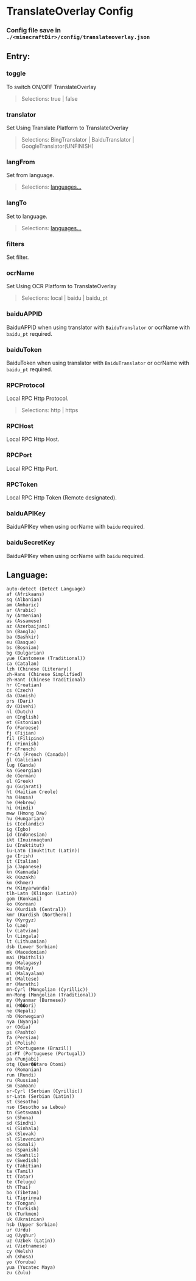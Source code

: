 # TranslateOverlay Config
### Config file save in `./<minecraftDir>/config/translateoverlay.json`

## Entry:

### toggle
To switch ON/OFF TranslateOverlay
> Selections: true | false
### translator
Set Using Translate Platform to TranslateOverlay
> Selections: BingTranslator | BaiduTranslator | GoogleTranslator(UNFINISH)
### langFrom
Set from language.
> Selections: [languages...]()
### langTo
Set to language.
> Selections: [languages...]()
### filters
Set filter.
### ocrName
Set Using OCR Platform to TranslateOverlay
> Selections: local | baidu | baidu_pt
### baiduAPPID
BaiduAPPID when using translator with `BaiduTranslator` or ocrName with `baidu_pt` required.
### baiduToken
BaiduToken when using translator with `BaiduTranslator` or ocrName with `baidu_pt` required.
### RPCProtocol
Local RPC Http Protocol.
> Selections: http | https
### RPCHost
Local RPC Http Host.
### RPCPort
Local RPC Http Port.
### RPCToken
Local RPC Http Token (Remote designated).
### baiduAPIKey
BaiduAPIKey when using ocrName with `baidu` required.
### baiduSecretKey
BaiduAPIKey when using ocrName with `baidu` required.

## Language:
    auto-detect (Detect Language)
    af (Afrikaans)
    sq (Albanian)
    am (Amharic)
    ar (Arabic)
    hy (Armenian)
    as (Assamese)
    az (Azerbaijani)
    bn (Bangla)
    ba (Bashkir)
    eu (Basque)
    bs (Bosnian)
    bg (Bulgarian)
    yue (Cantonese (Traditional))
    ca (Catalan)
    lzh (Chinese (Literary))
    zh-Hans (Chinese Simplified)
    zh-Hant (Chinese Traditional)
    hr (Croatian)
    cs (Czech)
    da (Danish)
    prs (Dari)
    dv (Divehi)
    nl (Dutch)
    en (English)
    et (Estonian)
    fo (Faroese)
    fj (Fijian)
    fil (Filipino)
    fi (Finnish)
    fr (French)
    fr-CA (French (Canada))
    gl (Galician)
    lug (Ganda)
    ka (Georgian)
    de (German)
    el (Greek)
    gu (Gujarati)
    ht (Haitian Creole)
    ha (Hausa)
    he (Hebrew)
    hi (Hindi)
    mww (Hmong Daw)
    hu (Hungarian)
    is (Icelandic)
    ig (Igbo)
    id (Indonesian)
    ikt (Inuinnaqtun)
    iu (Inuktitut)
    iu-Latn (Inuktitut (Latin))
    ga (Irish)
    it (Italian)
    ja (Japanese)
    kn (Kannada)
    kk (Kazakh)
    km (Khmer)
    rw (Kinyarwanda)
    tlh-Latn (Klingon (Latin))
    gom (Konkani)
    ko (Korean)
    ku (Kurdish (Central))
    kmr (Kurdish (Northern))
    ky (Kyrgyz)
    lo (Lao)
    lv (Latvian)
    ln (Lingala)
    lt (Lithuanian)
    dsb (Lower Sorbian)
    mk (Macedonian)
    mai (Maithili)
    mg (Malagasy)
    ms (Malay)
    ml (Malayalam)
    mt (Maltese)
    mr (Marathi)
    mn-Cyrl (Mongolian (Cyrillic))
    mn-Mong (Mongolian (Traditional))
    my (Myanmar (Burmese))
    mi (M��ori)
    ne (Nepali)
    nb (Norwegian)
    nya (Nyanja)
    or (Odia)
    ps (Pashto)
    fa (Persian)
    pl (Polish)
    pt (Portuguese (Brazil))
    pt-PT (Portuguese (Portugal))
    pa (Punjabi)
    otq (Quer��taro Otomi)
    ro (Romanian)
    run (Rundi)
    ru (Russian)
    sm (Samoan)
    sr-Cyrl (Serbian (Cyrillic))
    sr-Latn (Serbian (Latin))
    st (Sesotho)
    nso (Sesotho sa Leboa)
    tn (Setswana)
    sn (Shona)
    sd (Sindhi)
    si (Sinhala)
    sk (Slovak)
    sl (Slovenian)
    so (Somali)
    es (Spanish)
    sw (Swahili)
    sv (Swedish)
    ty (Tahitian)
    ta (Tamil)
    tt (Tatar)
    te (Telugu)
    th (Thai)
    bo (Tibetan)
    ti (Tigrinya)
    to (Tongan)
    tr (Turkish)
    tk (Turkmen)
    uk (Ukrainian)
    hsb (Upper Sorbian)
    ur (Urdu)
    ug (Uyghur)
    uz (Uzbek (Latin))
    vi (Vietnamese)
    cy (Welsh)
    xh (Xhosa)
    yo (Yoruba)
    yua (Yucatec Maya)
    zu (Zulu)
